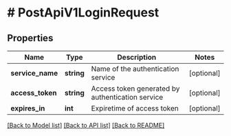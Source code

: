 # # PostApiV1LoginRequest

## Properties

Name | Type | Description | Notes
------------ | ------------- | ------------- | -------------
**service_name** | **string** | Name of the authentication service | [optional]
**access_token** | **string** | Access token generated by authentication service | [optional]
**expires_in** | **int** | Expiretime of access token | [optional]

[[Back to Model list]](../../README.md#models) [[Back to API list]](../../README.md#endpoints) [[Back to README]](../../README.md)
